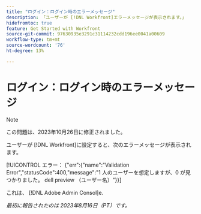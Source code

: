 ```yaml
---
title: "ログイン：ログイン時のエラーメッセージ"
description: 「ユーザーが [!DNL Workfront]エラーメッセージが表示されます。」
hidefromtoc: true
feature: Get Started with Workfront
source-git-commit: 97630935e3291c31114232cdd196ee0041a00609
workflow-type: tm+mt
source-wordcount: '76'
ht-degree: 13%

---
```



# ログイン：ログイン時のエラーメッセージ

>[!NOTE]
>
>この問題は、2023年10月26日に修正されました。

ユーザーが [!DNL Workfront]に設定すると、次のエラーメッセージが表示されます。

[!UICONTROL エラー： {&quot;err&quot;:{&quot;name&quot;:&quot;Validation Error&quot;,&quot;statusCode&quot;:400,&quot;message&quot;:&quot;1 人のユーザーを想定しますが、0 が見つかりました。 dell preview （ユーザー名）&quot;}}]

これは、 [!DNL Adobe Admin Consol]e.

_最初に報告されたのは 2023年8月16日（PT）です。_
